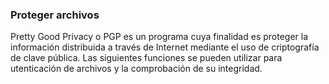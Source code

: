 ### Proteger archivos

Pretty Good Privacy o PGP es un programa cuya finalidad es proteger la información distribuida a través de Internet mediante el uso de criptografía de clave pública. Las siguientes funciones se pueden utilizar para utenticación de archivos y la comprobación de su integridad.
